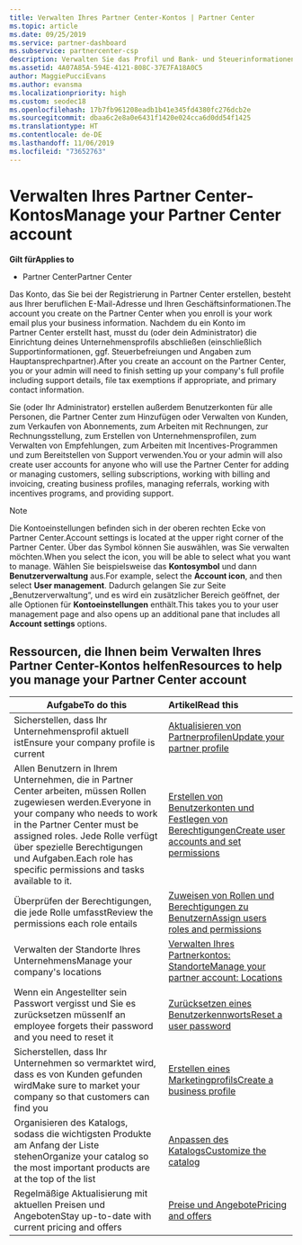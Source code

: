 ```yaml
---
title: Verwalten Ihres Partner Center-Kontos | Partner Center
ms.topic: article
ms.date: 09/25/2019
ms.service: partner-dashboard
ms.subservice: partnercenter-csp
description: Verwalten Sie das Profil und Bank- und Steuerinformationen Ihrer Organisation sowie Ihre Benutzer in Partner Center.
ms.assetid: 4A07A85A-594E-4121-808C-37E7FA18A0C5
author: MaggiePucciEvans
ms.author: evansma
ms.localizationpriority: high
ms.custom: seodec18
ms.openlocfilehash: 17b7fb961208eadb1b41e345fd4380fc276dcb2e
ms.sourcegitcommit: dbaa6c2e8a0e6431f1420e024cca6d0dd54f1425
ms.translationtype: HT
ms.contentlocale: de-DE
ms.lasthandoff: 11/06/2019
ms.locfileid: "73652763"
---
```

# <a name="manage-your-partner-center-account"></a><span data-ttu-id="7c7ac-103">Verwalten Ihres Partner Center-Kontos</span><span class="sxs-lookup"><span data-stu-id="7c7ac-103">Manage your Partner Center account</span></span>

<span data-ttu-id="7c7ac-104">**Gilt für**</span><span class="sxs-lookup"><span data-stu-id="7c7ac-104">**Applies to**</span></span>

-  <span data-ttu-id="7c7ac-105">Partner Center</span><span class="sxs-lookup"><span data-stu-id="7c7ac-105">Partner Center</span></span>

<span data-ttu-id="7c7ac-106">Das Konto, das Sie bei der Registrierung in Partner Center erstellen, besteht aus Ihrer beruflichen E-Mail-Adresse und Ihren Geschäftsinformationen.</span><span class="sxs-lookup"><span data-stu-id="7c7ac-106">The account you create on the Partner Center when you enroll is your work email plus your business information.</span></span> <span data-ttu-id="7c7ac-107">Nachdem du ein Konto im Partner Center erstellt hast, musst du (oder dein Administrator) die Einrichtung deines Unternehmensprofils abschließen (einschließlich Supportinformationen, ggf. Steuerbefreiungen und Angaben zum Hauptansprechpartner).</span><span class="sxs-lookup"><span data-stu-id="7c7ac-107">After you create an account on the Partner Center, you or your admin will need to finish setting up your company's full profile including support details, file tax exemptions if appropriate, and primary contact information.</span></span> 

<span data-ttu-id="7c7ac-108">Sie (oder Ihr Administrator) erstellen außerdem Benutzerkonten für alle Personen, die Partner Center zum Hinzufügen oder Verwalten von Kunden, zum Verkaufen von Abonnements, zum Arbeiten mit Rechnungen, zur Rechnungsstellung, zum Erstellen von Unternehmensprofilen, zum Verwalten von Empfehlungen, zum Arbeiten mit Incentives-Programmen und zum Bereitstellen von Support verwenden.</span><span class="sxs-lookup"><span data-stu-id="7c7ac-108">You or your admin will also create user accounts for anyone who will use the Partner Center for adding or managing customers, selling subscriptions, working with billing and invoicing, creating business profiles, managing referrals, working with incentives programs, and providing support.</span></span>

>[!NOTE]
><span data-ttu-id="7c7ac-109">Die Kontoeinstellungen befinden sich in der oberen rechten Ecke von Partner Center.</span><span class="sxs-lookup"><span data-stu-id="7c7ac-109">Account settings is located at the upper right corner of the Partner Center.</span></span> <span data-ttu-id="7c7ac-110">Über das Symbol können Sie auswählen, was Sie verwalten möchten.</span><span class="sxs-lookup"><span data-stu-id="7c7ac-110">When you select the icon, you will be able to select what you want to manage.</span></span> <span data-ttu-id="7c7ac-111">Wählen Sie beispielsweise das **Kontosymbol** und dann **Benutzerverwaltung** aus.</span><span class="sxs-lookup"><span data-stu-id="7c7ac-111">For example, select the **Account icon**, and then select **User management**.</span></span> <span data-ttu-id="7c7ac-112">Dadurch gelangen Sie zur Seite „Benutzerverwaltung“, und es wird ein zusätzlicher Bereich geöffnet, der alle Optionen für **Kontoeinstellungen** enthält.</span><span class="sxs-lookup"><span data-stu-id="7c7ac-112">This takes you to your user management page and also opens up an additional pane that includes all **Account settings** options.</span></span>


## <a name="resources-to-help-you-manage-your-partner-center-account"></a><span data-ttu-id="7c7ac-113">Ressourcen, die Ihnen beim Verwalten Ihres Partner Center-Kontos helfen</span><span class="sxs-lookup"><span data-stu-id="7c7ac-113">Resources to help you manage your Partner Center account</span></span>

|<span data-ttu-id="7c7ac-114">**Aufgabe**</span><span class="sxs-lookup"><span data-stu-id="7c7ac-114">**To do this**</span></span>   |<span data-ttu-id="7c7ac-115">**Artikel**</span><span class="sxs-lookup"><span data-stu-id="7c7ac-115">**Read this**</span></span>   |
|-----------------------|:-----------------------|
|<span data-ttu-id="7c7ac-116">Sicherstellen, dass Ihr Unternehmensprofil aktuell ist</span><span class="sxs-lookup"><span data-stu-id="7c7ac-116">Ensure your company profile is current</span></span>   |[<span data-ttu-id="7c7ac-117">Aktualisieren von Partnerprofilen</span><span class="sxs-lookup"><span data-stu-id="7c7ac-117">Update your partner profile</span></span>](update-your-partner-profile.md)|
|<span data-ttu-id="7c7ac-118">Allen Benutzern in Ihrem Unternehmen, die in Partner Center arbeiten, müssen Rollen zugewiesen werden.</span><span class="sxs-lookup"><span data-stu-id="7c7ac-118">Everyone in your company who needs to work in the Partner Center must be assigned roles.</span></span> <span data-ttu-id="7c7ac-119">Jede Rolle verfügt über spezielle Berechtigungen und Aufgaben.</span><span class="sxs-lookup"><span data-stu-id="7c7ac-119">Each role has specific permissions and tasks available to it.</span></span>|[<span data-ttu-id="7c7ac-120">Erstellen von Benutzerkonten und Festlegen von Berechtigungen</span><span class="sxs-lookup"><span data-stu-id="7c7ac-120">Create user accounts and set permissions</span></span>](create-user-accounts-and-set-permissions.md)|
|<span data-ttu-id="7c7ac-121">Überprüfen der Berechtigungen, die jede Rolle umfasst</span><span class="sxs-lookup"><span data-stu-id="7c7ac-121">Review the permissions each role entails</span></span>|[<span data-ttu-id="7c7ac-122">Zuweisen von Rollen und Berechtigungen zu Benutzern</span><span class="sxs-lookup"><span data-stu-id="7c7ac-122">Assign users roles and permissions</span></span>](permissions-overview.md)
|<span data-ttu-id="7c7ac-123">Verwalten der Standorte Ihres Unternehmens</span><span class="sxs-lookup"><span data-stu-id="7c7ac-123">Manage your company's locations</span></span>|[<span data-ttu-id="7c7ac-124">Verwalten Ihres Partnerkontos: Standorte</span><span class="sxs-lookup"><span data-stu-id="7c7ac-124">Manage your partner account: Locations</span></span>](manage-locations.md)
|<span data-ttu-id="7c7ac-125">Wenn ein Angestellter sein Passwort vergisst und Sie es zurücksetzen müssen</span><span class="sxs-lookup"><span data-stu-id="7c7ac-125">If an employee forgets their password and you need to reset it</span></span>  |[<span data-ttu-id="7c7ac-126">Zurücksetzen eines Benutzerkennworts</span><span class="sxs-lookup"><span data-stu-id="7c7ac-126">Reset a user password</span></span>](reset-a-user-password.md)|
|<span data-ttu-id="7c7ac-127">Sicherstellen, dass Ihr Unternehmen so vermarktet wird, dass es von Kunden gefunden wird</span><span class="sxs-lookup"><span data-stu-id="7c7ac-127">Make sure to market your company so that customers can find you</span></span>   |[<span data-ttu-id="7c7ac-128">Erstellen eines Marketingprofils</span><span class="sxs-lookup"><span data-stu-id="7c7ac-128">Create a business profile</span></span>](create-a-marketing-profile.md)|
|<span data-ttu-id="7c7ac-129">Organisieren des Katalogs, sodass die wichtigsten Produkte am Anfang der Liste stehen</span><span class="sxs-lookup"><span data-stu-id="7c7ac-129">Organize your catalog so the most important products are at the top of the list</span></span>   |[<span data-ttu-id="7c7ac-130">Anpassen des Katalogs</span><span class="sxs-lookup"><span data-stu-id="7c7ac-130">Customize the catalog</span></span>](customize-the-catalog.md)|
|<span data-ttu-id="7c7ac-131">Regelmäßige Aktualisierung mit aktuellen Preisen und Angeboten</span><span class="sxs-lookup"><span data-stu-id="7c7ac-131">Stay up-to-date with current pricing and offers</span></span>   |[<span data-ttu-id="7c7ac-132">Preise und Angebote</span><span class="sxs-lookup"><span data-stu-id="7c7ac-132">Pricing and offers</span></span>](pricing-and-offers.md)|













 

 



